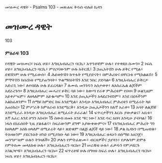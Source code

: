 ﻿
 መዝሙረ ዳዊት - Psalms 103 - መጽሐፍ ቅዱስ ብሉይ ኪዳን
# መዝሙረ ዳዊት
103
### ምዕራፍ 103
የዳዊት መዝሙር። 
 ነፍሴ ሆይ፥ እግዚአብሔርን ባርኪ፥ አጥንቶቼም ሁሉ፥ የተቀደሰ ስሙን።
2  ነፍሴ ሆይ፥ እግዚአብሔርን ባርኪ፥ ምስጋናውንም ሁሉ አትርሺ፤
3  ኃጢአትሽን ሁሉ ይቅር የሚል፥ ደዌሽንም ሁሉ የሚፈውስ፥
4  ሕይወትሽን ከጥፋት የሚያድናት፥ በምሕረቱና በቸርነቱ የሚከልልሽ፥
5  ምኞትሽን ከበረከቱ የሚያጠግባት፥ ጕልማስነትሽን እንደ ንስር ያድሳል።
6  እግዚአብሔር ይቅርታ አድራጊ ነው፤ ለተበደሉ ሁሉ ይፈርዳል።
7  ለሙሴ መንገዱን አስታወቀ፥ ለእስራኤል ልጆችም አደራረጉን።
8  እግዚአብሔር መሓሪና ይቅር ባይ ነው፥ ከቍጣ የራቀ ምሕረቱም የበዛ።
9  ሁልጊዜም አይቀሥፍም፥ ለዘላለምም አይቈጣም።
10  እንደ ኃጢአታችን አላደረገብንም፥ እንደ በደላችንም አልከፈለንም።
11  ሰማይ ከምድር ከፍ እንደሚል፥ እንዲሁ እግዚአብሔር ምሕረቱን በሚፈሩት ላይ አጠነከረ።
12  ምሥራቅ ከምዕራብ እንደሚርቅ፥ እንዲሁ ኃጢአታችንን ከእኛ አራቀ።
13  አባት ለልጆቹ እንደሚራራ እንዲሁ እግዚአብሔር ለሚፈሩት ይራራል፤
14  ፍጥረታችንን እርሱ ያውቃልና፤ አቤቱ፥ እኛ አፈር እንደ ሆንን አስብ።
15  ሰውስ ዘመኑ እንደ ሣር ነው፤ እንደ ዱር አበባ እንዲሁ ያብባል፤
16  ነፋስ በነፈሰበት ጊዜ ያልፋልና፥ ስፍራውንም ደግሞ አያውቀውምና።
17  የእግዚአብሔር ምሕረት ግን ከዘላለም እስከ ዘላለም በሚፈሩት ላይ፥ ጽድቁም በልጅ ልጆች ላይ ነው፤
18  ቃል ኪዳኑን በሚጠብቁ፥ ትእዛዙንም ያደርጉአት ዘንድ በሚያስቡ ላይ ነው።
19  እግዚአብሔር ዙፋኑን በሰማይ አዘጋጀ፥ መንግሥቱም ሁሉን ትገዛለች።
20  ቃሉን የምትፈጽሙ፥ ብርቱዎችና ኃያላን፥ የቃሉንም ድምፅ የምትሰሙ መላእክቱ ሁሉ፥ እግዚአብሔርን ባርኩ።
21  ሠራዊቱ ሁሉ፥ ፈቃዱን የምታደርጉ አገልጋዮቹ፥ እግዚአብሔርን ባርኩ።
22  ፍጥረቶቹ ሁሉ በግዛቱ ስፍራ ሁሉ፥ እግዚአብሔርን ባርኩ። ነፍሴ ሆይ፥ እግዚአብሔርን ባርኪ።

